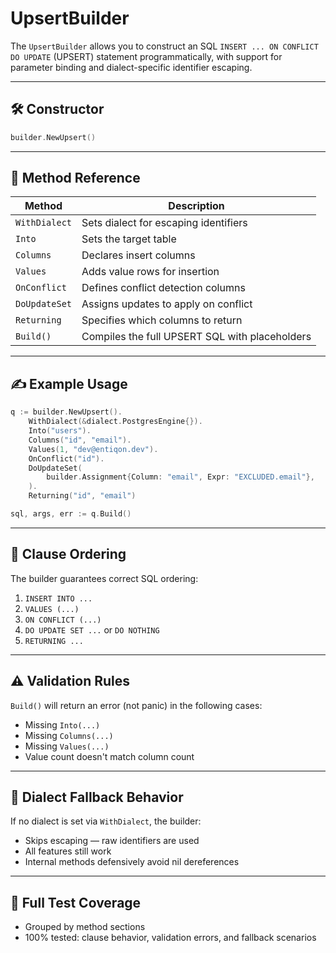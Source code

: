 # UpsertBuilder

The `UpsertBuilder` allows you to construct an SQL `INSERT ... ON CONFLICT DO UPDATE` (UPSERT) statement programmatically, with support for parameter binding and dialect-specific identifier escaping.

---

## 🛠️ Constructor
```go
builder.NewUpsert()
```

---

## 🔧 Method Reference
| Method        | Description                                    |
|---------------|------------------------------------------------|
| `WithDialect` | Sets dialect for escaping identifiers          |
| `Into`        | Sets the target table                          |
| `Columns`     | Declares insert columns                        |
| `Values`      | Adds value rows for insertion                  |
| `OnConflict`  | Defines conflict detection columns             |
| `DoUpdateSet` | Assigns updates to apply on conflict           |
| `Returning`   | Specifies which columns to return              |
| `Build()`     | Compiles the full UPSERT SQL with placeholders |

---

## ✍️ Example Usage
```go
q := builder.NewUpsert().
	WithDialect(&dialect.PostgresEngine{}).
	Into("users").
	Columns("id", "email").
	Values(1, "dev@entiqon.dev").
	OnConflict("id").
	DoUpdateSet(
		builder.Assignment{Column: "email", Expr: "EXCLUDED.email"},
	).
	Returning("id", "email")

sql, args, err := q.Build()
```

---

## 🔐 Clause Ordering
The builder guarantees correct SQL ordering:
1. `INSERT INTO ...`
2. `VALUES (...)`
3. `ON CONFLICT (...)`
4. `DO UPDATE SET ...` or `DO NOTHING`
5. `RETURNING ...`

---

## ⚠️ Validation Rules
`Build()` will return an error (not panic) in the following cases:
- Missing `Into(...)`
- Missing `Columns(...)`
- Missing `Values(...)`
- Value count doesn't match column count

---

## 🔄 Dialect Fallback Behavior
If no dialect is set via `WithDialect`, the builder:
- Skips escaping — raw identifiers are used
- All features still work
- Internal methods defensively avoid nil dereferences

---

## 🧪 Full Test Coverage
- Grouped by method sections
- 100% tested: clause behavior, validation errors, and fallback scenarios

